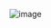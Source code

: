 ![image](https://user-images.githubusercontent.com/75026003/178888830-9448245d-3310-41f3-8a46-efa08fc23f83.png)
